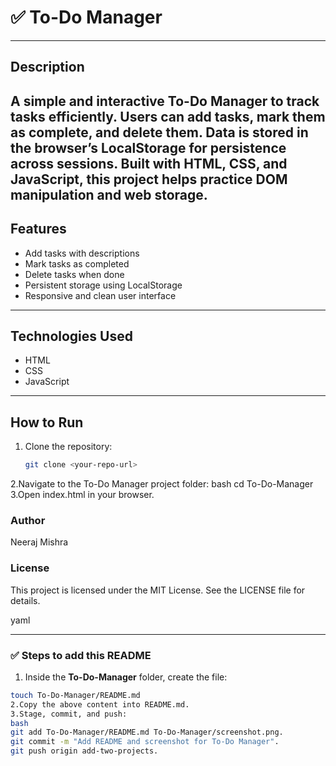# ✅ To-Do Manager
---

## Description
A simple and interactive To-Do Manager to track tasks efficiently. Users can add tasks,
mark them as complete, and delete them. Data is stored in the browser’s LocalStorage for
persistence across sessions. Built with HTML, CSS, and JavaScript, this project helps practice
DOM manipulation and web storage.
---

## Features
- Add tasks with descriptions
- Mark tasks as completed
- Delete tasks when done
- Persistent storage using LocalStorage
- Responsive and clean user interface
---

## Technologies Used
- HTML
- CSS
- JavaScript
---

## How to Run
1. Clone the repository:
   ```bash
   git clone <your-repo-url>
2.Navigate to the To-Do Manager project folder:
bash
cd To-Do-Manager
3.Open index.html in your browser.

### Author
Neeraj Mishra

### License
This project is licensed under the MIT License. See the LICENSE file for details.

yaml

---

### ✅ Steps to add this README

1. Inside the **To-Do-Manager** folder, create the file:

```bash
touch To-Do-Manager/README.md
2.Copy the above content into README.md.
3.Stage, commit, and push:
bash
git add To-Do-Manager/README.md To-Do-Manager/screenshot.png.
git commit -m "Add README and screenshot for To-Do Manager".
git push origin add-two-projects.
